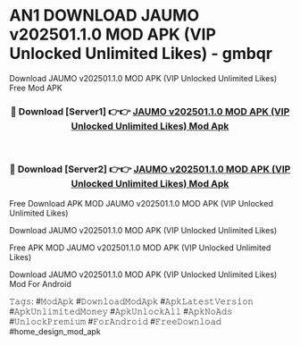 # AN1 DOWNLOAD JAUMO v202501.1.0 MOD APK (VIP Unlocked Unlimited Likes) - gmbqr
Download JAUMO v202501.1.0 MOD APK (VIP Unlocked Unlimited Likes) Free Mod APK

<div align="center">
<h3>🔴 Download [Server1] 👉👉 <a href="https://apk-comot.site?title=JAUMO_v202501.1.0_MOD_APK_(VIP_Unlocked_Unlimited_Likes)">JAUMO v202501.1.0 MOD APK (VIP Unlocked Unlimited Likes) Mod Apk</a></h3><br>

<h3>🔴 Download [Server2] 👉👉 <a href="https://apk-comot.site?title=JAUMO_v202501.1.0_MOD_APK_(VIP_Unlocked_Unlimited_Likes)">JAUMO v202501.1.0 MOD APK (VIP Unlocked Unlimited Likes) Mod Apk</a></h3>
</div>


Free Download APK MOD JAUMO v202501.1.0 MOD APK (VIP Unlocked Unlimited Likes)

Download JAUMO v202501.1.0 MOD APK (VIP Unlocked Unlimited Likes) 

Free APK MOD JAUMO v202501.1.0 MOD APK (VIP Unlocked Unlimited Likes) 

Download JAUMO v202501.1.0 MOD APK (VIP Unlocked Unlimited Likes) Mod For Android

𝚃𝚊𝚐𝚜: #𝙼𝚘𝚍𝙰𝚙𝚔 #𝙳𝚘𝚠𝚗𝚕𝚘𝚊𝚍𝙼𝚘𝚍𝙰𝚙𝚔 #𝙰𝚙𝚔𝙻𝚊𝚝𝚎𝚜𝚝𝚅𝚎𝚛𝚜𝚒𝚘𝚗 #𝙰𝚙𝚔𝚄𝚗𝚕𝚒𝚖𝚒𝚝𝚎𝚍𝙼𝚘𝚗𝚎𝚢 #𝙰𝚙𝚔𝚄𝚗𝚕𝚘𝚌𝚔𝙰𝚕𝚕 #𝙰𝚙𝚔𝙽𝚘𝙰𝚍𝚜 #𝚄𝚗𝚕𝚘𝚌𝚔𝙿𝚛𝚎𝚖𝚒𝚞𝚖 #𝙵𝚘𝚛𝙰𝚗𝚍𝚛𝚘𝚒𝚍 #𝙵𝚛𝚎𝚎𝙳𝚘𝚠𝚗𝚕𝚘𝚊𝚍 #home_design_mod_apk